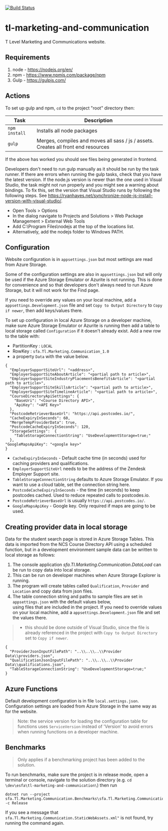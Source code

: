 [![Build Status](https://dev.azure.com/dfe-ssp/S126-Tlevelservice/_apis/build/status/S126-TL/Marketing%20%26%20Communication/tl-marketing-and-communication?repoName=SkillsFundingAgency%2Ftl-marketing-and-communication&branchName=master)](https://dev.azure.com/dfe-ssp/S126-Tlevelservice/_build/latest?definitionId=281&repoName=SkillsFundingAgency%2Ftl-marketing-and-communication&branchName=master)

# tl-marketing-and-communication

T Level Marketing and Communications website.


## Requirements 

1. node - https://nodejs.org/en/
2. npm - https://www.npmjs.com/package/npm
3. Gulp - https://gulpjs.com/


## Actions

To set up gulp and npm, `cd` to the project "root" directory then:

|Task|Description|
|----|-----------|
| `npm install` | Installs all node packages |
| `gulp` | Merges, compiles and moves all sass / js / assets. Creates all front end resources |

If the above has worked you should see files being generated in frontend.

Developers don't need to run gulp manually as it should be run by the task runner. If there are errors when running the gulp tasks, check that you have the latest version.
If the node.js version is newer than the one used in Visual Studio, the task might not run properly and you might see a warning about bindings.
To fix this, set the version that Visual Studio runs by following the following steps. See https://ryanhayes.net/synchronize-node-js-install-version-with-visual-studio/.
* Open Tools > Options
* In the dialog navigate to Projects and Solutions > Web Package Management > External Web Tools 
* Add C:\Program Files\nodejs at the top of the locations list.
* Alternatively, add the nodejs folder to Windows PATH.


## Configuration

Website configuration is in `appsettings.json` but most settings are read from Azure Storage.

Some of the configuration settings are also in `appsettings.json` but will only be used if the Azure Storage Emulator or Azurite is not running. This is done for convenience and so that developers don't always need to run Azure Storage, but it will not work for the Find page.

If you need to override any values on your local machine, add a `appsettings.Development.json` file and set `Copy to Output Directory` to `Copy if newer`, then add keys/values there.

To set up configuration in local Azure Storage on a developer machine, make sure Azure Storage Emulator or Azurite is running then add a table to local storage called `Configuration` if it doesn't already exist.
Add a new row to the table with:

- PartitionKey : `LOCAL`
- RowKey : `sfa.Tl.Marketing.Communication_1.0`
- a property `Data` with the value below.

```
{
  "EmployerSupportSiteUrl": "<address>",
  "EmployerSupportSiteAboutArticle": "<partial path to article>",
  "EmployerSupportSiteIndustryPlacementsBenefitsArticle": "<partial path to article>",
  "EmployerSupportSiteSkillsArticle": "<partial path to article>",
  "EmployerSupportSiteTimelineArticle": "<partial path to article>",
  "CourseDirectoryApiSettings": {
    "BaseUri": "<Course Directory API>",
    "ApiKey": "<API Key>"
  },
  "PostcodeRetrieverBaseUrl": "https://api.postcodes.io/",
  "CacheExpiryInSeconds": 60,
  "MergeTempProviderData": true,
  "PostcodeCacheExpiryInSeconds": 120,
  "StorageSettings":  {
    "TableStorageConnectionString": "UseDevelopmentStorage=true;"
  },
"GoogleMapsApiKey": "<google key>"
}
```

- `CacheExpiryInSeconds` - Default cache time (in seconds) used for caching providers and qualifications.
- `EmployerSupportSiteUrl` needs to be the address of the Zendesk Employer Support site.
- `TableStorageConnectionString` defaults to Azure Storage Emulator. If you want to use a cloud table, set the connection string here.
- `PostcodeCacheExpiryInSeconds` - the time (in seconds) to keep postcodes cached. Used to reduce repeated calls to postcodes.io.
- `PostcodeRetrieverBaseUrl` is usually `https://api.postcodes.io/`.
- `GoogleMapsApiKey` - Google key. Only required if maps are going to be used.


## Creating provider data in local storage

Data for the student search page is stored in Azure Storage Tables. 
This data is imported from the NCS Course Directory API using a scheduled function, but in a development environment sample data can be written to local storage as follows:

1. The console application *sfa.Tl.Marketing.Communication.DataLoad* can be run to copy data into local storage. 
2. This can be run on developer machines when Azure Storage Explorer is running.
3. The program will create tables called `Qualification`, `Provider` and `Location` and copy data from json files.
4. The table connection string and paths to sample files are set in `appsettings.json` with the default values below,     
   using files that are included in the project.
   If you need to override values on your local machine, add a `appsettings.Development.json` file and set the values there.
>- this should be done outside of Visual Studio, since the file is already referenced in the project with `Copy to Output Directory` set to `Copy if newer`.

```
{
  "ProviderJsonInputFilePath": "..\\..\\..\\Provider Data\\providers.json",
  "QualificationJsonInputFilePath": "..\\..\\..\\Provider Data\\qualifications.json",
  "TableStorageConnectionString": "UseDevelopmentStorage=true;"
}
```

## Azure Functions

Default development configuration is in file `local.settings.json`. Configuration settings are loaded from Azure Storage in the same way as for the website.

> Note: the service version for loading the configuration table for functions uses `ServiceVersion` instead of 'Version' to avoid errors when running functions on a developer machine.


## Benchmarks

> Only applies if a benchmarking project has been added to the solution.

To run benchmarks, make sure the project is in release mode, open a terminal or console, 
navigate to the solution directory (e.g. `cd \dev\esfa\tl-marketing-and-communication\`) 
then run
```
dotnet run --project sfa.Tl.Marketing.Communication.Benchmarks\sfa.Tl.Marketing.Communication.Benchmarks.csproj -c Release
```

If you see a message that `sfa.Tl.Marketing.Communication.StaticWebAssets.xml"` is not found, try running the command again.



